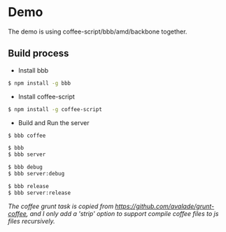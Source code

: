 Demo
====

The demo is using coffee-script/bbb/amd/backbone together.

## Build process ##

- Install bbb
``` bash
$ npm install -g bbb
```

- Install coffee-script
``` bash
$ npm install -g coffee-script
```

- Build and Run the server
``` bash compile coffee to js
$ bbb coffee
```

``` bash compile and run server of not concat version
$ bbb
$ bbb server
```

``` bash compile and run server of concat version
$ bbb debug
$ bbb server:debug
```

``` bash compile and run server of optmized version
$ bbb release
$ bbb server:release
```

*The coffee grunt task is copied from https://github.com/avalade/grunt-coffee, and I only add a 'strip' option to support compile coffee files to js files recursively.*